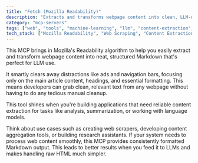 ```yaml
---
title: "Fetch (Mozilla Readability)"
description: "Extracts and transforms webpage content into clean, LLM-optimized Markdown using Mozilla's Readability algorithm."
category: "mcp-servers"
tags: ["web", "tools", "machine-learning", "llm", "content-extraction", "markdown", "web-scraping"]
tech_stack: ["Mozilla Readability", "Web Scraping", "Content Extraction", "Markdown Processing", "LLM Optimization"]
---
```


This MCP brings in Mozilla's Readability algorithm to help you easily extract and transform webpage content into neat, structured Markdown that's perfect for LLM use.

It smartly clears away distractions like ads and navigation bars, focusing only on the main article content, headings, and essential formatting. This means developers can grab clean, relevant text from any webpage without having to do any tedious manual cleanup.

This tool shines when you're building applications that need reliable content extraction for tasks like analysis, summarization, or working with language models.

Think about use cases such as creating web scrapers, developing content aggregation tools, or building research assistants. If your system needs to process web content smoothly, this MCP provides consistently formatted Markdown output. This leads to better results when you feed it to LLMs and makes handling raw HTML much simpler.